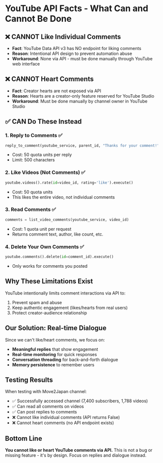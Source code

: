 # YouTube API Facts - What Can and Cannot Be Done

## ❌ CANNOT Like Individual Comments
- **Fact**: YouTube Data API v3 has NO endpoint for liking comments
- **Reason**: Intentional API design to prevent automation abuse
- **Workaround**: None via API - must be done manually through YouTube web interface

## ❌ CANNOT Heart Comments  
- **Fact**: Creator hearts are not exposed via API
- **Reason**: Hearts are a creator-only feature reserved for YouTube Studio
- **Workaround**: Must be done manually by channel owner in YouTube Studio

## ✅ CAN Do These Instead

### 1. Reply to Comments ✅
```python
reply_to_comment(youtube_service, parent_id, "Thanks for your comment!")
```
- Cost: 50 quota units per reply
- Limit: 500 characters

### 2. Like Videos (Not Comments) ✅
```python
youtube.videos().rate(id=video_id, rating='like').execute()
```
- Cost: 50 quota units
- This likes the entire video, not individual comments

### 3. Read Comments ✅
```python
comments = list_video_comments(youtube_service, video_id)
```
- Cost: 1 quota unit per request
- Returns comment text, author, like count, etc.

### 4. Delete Your Own Comments ✅
```python
youtube.comments().delete(id=comment_id).execute()
```
- Only works for comments you posted

## Why These Limitations Exist

YouTube intentionally limits comment interactions via API to:
1. Prevent spam and abuse
2. Keep authentic engagement (likes/hearts from real users)
3. Protect creator-audience relationship

## Our Solution: Real-time Dialogue

Since we can't like/heart comments, we focus on:
- **Meaningful replies** that show engagement
- **Real-time monitoring** for quick responses
- **Conversation threading** for back-and-forth dialogue
- **Memory persistence** to remember users

## Testing Results

When testing with Move2Japan channel:
- ✅ Successfully accessed channel (7,400 subscribers, 1,788 videos)
- ✅ Can read all comments on videos
- ✅ Can post replies to comments
- ❌ Cannot like individual comments (API returns False)
- ❌ Cannot heart comments (no API endpoint exists)

## Bottom Line

**You cannot like or heart YouTube comments via API.**
This is not a bug or missing feature - it's by design.
Focus on replies and dialogue instead.